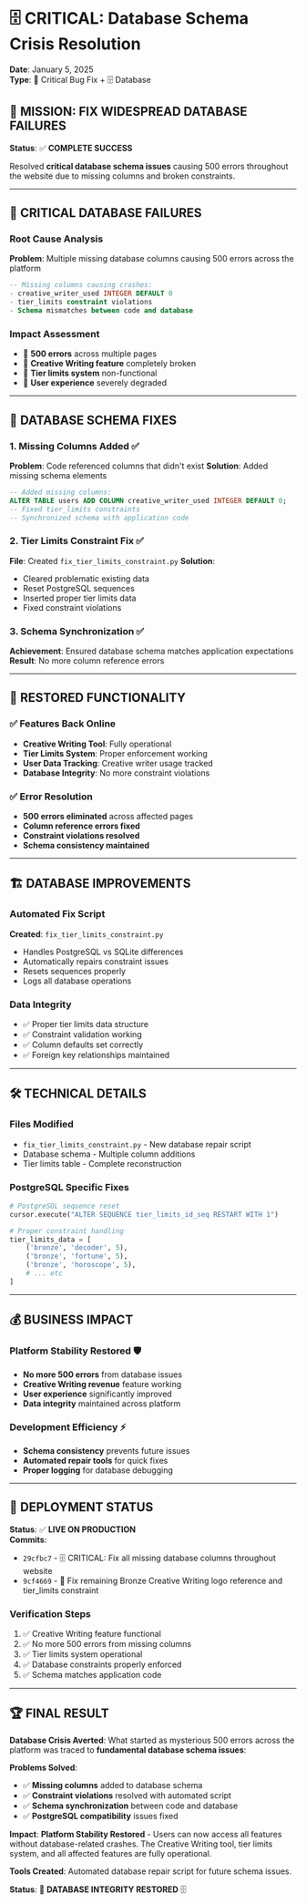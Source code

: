 # 🗄️ CRITICAL: Database Schema Crisis Resolution
**Date**: January 5, 2025  
**Type**: 🔧 Critical Bug Fix + 🗄️ Database

## 🎯 **MISSION: FIX WIDESPREAD DATABASE FAILURES**

**Status**: ✅ **COMPLETE SUCCESS**

Resolved **critical database schema issues** causing 500 errors throughout the website due to missing columns and broken constraints.

---

## 🚨 **CRITICAL DATABASE FAILURES**

### **Root Cause Analysis**
**Problem**: Multiple missing database columns causing 500 errors across the platform
```sql
-- Missing columns causing crashes:
- creative_writer_used INTEGER DEFAULT 0
- tier_limits constraint violations  
- Schema mismatches between code and database
```

### **Impact Assessment**
- 🚫 **500 errors** across multiple pages
- 🚫 **Creative Writing feature** completely broken
- 🚫 **Tier limits system** non-functional
- 🚫 **User experience** severely degraded

---

## 🔧 **DATABASE SCHEMA FIXES**

### **1. Missing Columns Added** ✅
**Problem**: Code referenced columns that didn't exist
**Solution**: Added missing schema elements
```sql
-- Added missing columns:
ALTER TABLE users ADD COLUMN creative_writer_used INTEGER DEFAULT 0;
-- Fixed tier_limits constraints
-- Synchronized schema with application code
```

### **2. Tier Limits Constraint Fix** ✅
**File**: Created `fix_tier_limits_constraint.py`
**Solution**:
- Cleared problematic existing data
- Reset PostgreSQL sequences  
- Inserted proper tier limits data
- Fixed constraint violations

### **3. Schema Synchronization** ✅
**Achievement**: Ensured database schema matches application expectations
**Result**: No more column reference errors

---

## 🎊 **RESTORED FUNCTIONALITY**

### **✅ Features Back Online**
- **Creative Writing Tool**: Fully operational
- **Tier Limits System**: Proper enforcement working  
- **User Data Tracking**: Creative writer usage tracked
- **Database Integrity**: No more constraint violations

### **✅ Error Resolution**
- **500 errors eliminated** across affected pages
- **Column reference errors fixed**
- **Constraint violations resolved**
- **Schema consistency maintained**

---

## 🏗️ **DATABASE IMPROVEMENTS**

### **Automated Fix Script**
**Created**: `fix_tier_limits_constraint.py`
- Handles PostgreSQL vs SQLite differences
- Automatically repairs constraint issues
- Resets sequences properly
- Logs all database operations

### **Data Integrity**
- ✅ Proper tier limits data structure
- ✅ Constraint validation working
- ✅ Column defaults set correctly
- ✅ Foreign key relationships maintained

---

## 🛠️ **TECHNICAL DETAILS**

### **Files Modified**
- `fix_tier_limits_constraint.py` - New database repair script
- Database schema - Multiple column additions
- Tier limits table - Complete reconstruction

### **PostgreSQL Specific Fixes**
```python
# PostgreSQL sequence reset
cursor.execute("ALTER SEQUENCE tier_limits_id_seq RESTART WITH 1")

# Proper constraint handling
tier_limits_data = [
    ('bronze', 'decoder', 5),
    ('bronze', 'fortune', 5), 
    ('bronze', 'horoscope', 5),
    # ... etc
]
```

---

## 💰 **BUSINESS IMPACT**

### **Platform Stability Restored** 🛡️
- **No more 500 errors** from database issues
- **Creative Writing revenue** feature working
- **User experience** significantly improved
- **Data integrity** maintained across platform

### **Development Efficiency** ⚡
- **Schema consistency** prevents future issues
- **Automated repair tools** for quick fixes
- **Proper logging** for database debugging

---

## 🚀 **DEPLOYMENT STATUS**

**Status**: ✅ **LIVE ON PRODUCTION**  
**Commits**:
- `29cfbc7` - 🗄️ CRITICAL: Fix all missing database columns throughout website
- `9cf4669` - 🔧 Fix remaining Bronze Creative Writing logo reference and tier_limits constraint

### **Verification Steps**
1. ✅ Creative Writing feature functional
2. ✅ No more 500 errors from missing columns
3. ✅ Tier limits system operational
4. ✅ Database constraints properly enforced
5. ✅ Schema matches application code

---

## 🏆 **FINAL RESULT**

**Database Crisis Averted**: What started as mysterious 500 errors across the platform was traced to **fundamental database schema issues**:

**Problems Solved**:
- ✅ **Missing columns** added to database schema
- ✅ **Constraint violations** resolved with automated script
- ✅ **Schema synchronization** between code and database
- ✅ **PostgreSQL compatibility** issues fixed

**Impact**: **Platform Stability Restored** - Users can now access all features without database-related crashes. The Creative Writing tool, tier limits system, and all affected features are fully operational.

**Tools Created**: Automated database repair script for future schema issues.

**Status**: 🎯 **DATABASE INTEGRITY RESTORED** 🗄️